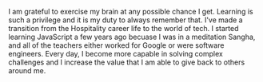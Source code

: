 I am grateful to exercise my brain at any possible chance I get. Learning is such a privilege and it is my duty to always remember that. I've made a transition from the Hospitality career life to the world of tech. I started learning JavaScript a few years ago becuase I was in a meditation Sangha, and all of the teachers either worked for Google or were software engineers. Every day, I become more capable in solving complex challenges and I increase the value that I am able to give back to others around me.
